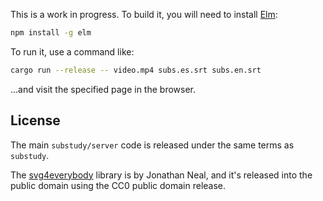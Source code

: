 This is a work in progress.  To build it, you will need to install [Elm][]:

```sh
npm install -g elm
```

To run it, use a command like:

```sh
cargo run --release -- video.mp4 subs.es.srt subs.en.srt
```

...and visit the specified page in the browser.

[Elm]: http://elm-lang.org/

## License

The main `substudy/server` code is released under the same terms as
`substudy`.

The [svg4everybody][] library is by Jonathan Neal, and it's released into
the public domain using the CC0 public domain release.

[svg4everybody]: https://github.com/jonathantneal/svg4everybody
